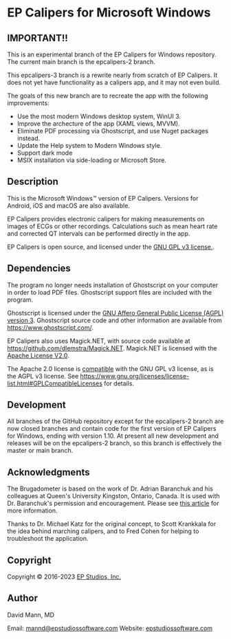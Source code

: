 # EP Calipers for Microsoft Windows

## IMPORTANT!!
This is an experimental branch of the EP Calipers for Windows
repository.  The current main branch is the epcalipers-2 branch.

This epcalipers-3 branch is a rewrite nearly from scratch of EP
Calipers.  It does not yet have functionality as a calipers app, and
it may not even build.

The goals of this new branch are to recreate the app with the
following improvements:
- Use the most modern Windows desktop system, WinUI 3.
- Improve the archecture of the app (XAML views, MVVM).
- Eliminate PDF processing via Ghostscript, and use Nuget packages instead.
- Update the Help system to Modern Windows style.
- Support dark mode
- MSIX installation via side-loading or Microsoft Store.

## Description 
This is the Microsoft Windows™ version of EP Calipers.
Versions for Android, iOS and macOS are also available.

EP Calipers provides electronic calipers for making measurements on
images of ECGs or other recordings.  Calculations such as mean
heart rate and corrected QT intervals can be performed directly in the
app.

EP Calipers is open source, and licensed under the
[GNU GPL v3 license.](http://www.gnu.org/licenses/gpl.html).

## Dependencies
The program no longer needs installation of Ghostscript on your computer in order to load PDF files.  Ghostscript support files are included with the program.

Ghostscript is licensed under the [GNU Affero General Public License (AGPL) version 3](https://www.gnu.org/licenses/agpl.html).  Ghostscript source code and other information are available from https://www.ghostscript.com/.

EP Calipers also uses Magick.NET, with source code available at https://github.com/dlemstra/Magick.NET.  Magick.NET is licensed with the [Apache License V2.0](http://apache.org/licenses/LICENSE-2.0.html).

The Apache 2.0 license is [compatible](http://www.apache.org/licenses/GPL-compatibility.html) with the GNU GPL v3 license, as is the AGPL v3 license.  See https://www.gnu.org/licenses/license-list.html#GPLCompatibleLicenses for details.

## Development
All branches of the GitHub repository except for the epcalipers-2
branch are now closed branches and contain code for the first version
of EP Calipers for Windows, ending with version 1.10.  At present all
new development and releases will be on the epcalipers-2 branch, so
this branch is effectively the master or main branch.

## Acknowledgments
The Brugadometer is based on the work of Dr. Adrian Baranchuk and his colleagues at Queen's University Kingston, Ontario, Canada. It is used with Dr. Baranchuk's permission and encouragement. Please see [this article](http://europace.oxfordjournals.org/content/16/11/1639) for more information.

Thanks to Dr. Michael Katz for the original concept, to Scott Krankkala for the idea behind marching calipers, and to Fred Cohen for helping to troubleshoot the application.

## Copyright
Copyright © 2016-2023 [EP Studios, Inc.](https://www.epstudiossoftware.com)

## Author
David Mann, MD

Email: [mannd@epstudiossoftware.com](mailto:mannd@epstudiossoftware.com) 
Website: [epstudiossoftware.com](https://www.epstudiossoftware.com) 
